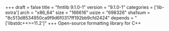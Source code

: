+++
draft = false
title = "fmtlib 9.1.0-1"
version = "9.1.0-1"
categories = ['lib-extra']
arch = "x86_64"
size = "166616"
usize = "698326"
sha1sum = "8c513d8534950ca9f9d6f0317ff192bb9cfd2424"
depends = "['libstdc++>=11.2']"
+++
Open-source formatting library for C++